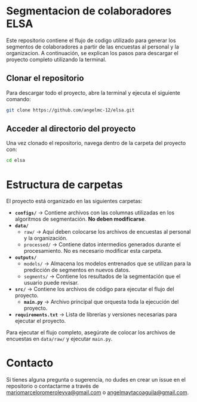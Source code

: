# Segmentacion de colaboradores ELSA

Este repositorio contiene el flujo de codigo utilizado para generar los segmentos de colaboradores a partir de las encuestas al personal y la organizacion. A continuación, se explican los pasos para descargar el proyecto completo utilizando la terminal.

## Clonar el repositorio

Para descargar todo el proyecto, abre la terminal y ejecuta el siguiente comando:

```sh
git clone https://github.com/angelmc-12/elsa.git
```

## Acceder al directorio del proyecto

Una vez clonado el repositorio, navega dentro de la carpeta del proyecto con:

```sh
cd elsa
```

# Estructura de carpetas

El proyecto está organizado en las siguientes carpetas:

- **`configs/`** → Contiene archivos con las columnas utilizadas en los algoritmos de segmentación. **No deben modificarse**.
- **`data/`**  
  - `raw/` → Aquí deben colocarse los archivos de encuestas al personal y la organización.  
  - `processed/` → Contiene datos intermedios generados durante el procesamiento. No es necesario modificar esta carpeta.  
- **`outputs/`**  
  - `models/` → Almacena los modelos entrenados que se utilizan para la predicción de segmentos en nuevos datos.  
  - `segments/` → Contiene los resultados de la segmentación que el usuario puede revisar.  
- **`src/`** → Contiene los archivos de código para ejecutar el flujo del proyecto.  
  - **`main.py`** → Archivo principal que orquesta toda la ejecución del proyecto.  
- **`requirements.txt`** → Lista de librerías y versiones necesarias para ejecutar el proyecto.  

Para ejecutar el flujo completo, asegúrate de colocar los archivos de encuestas en `data/raw/` y ejecutar `main.py`.

# Contacto

Si tienes alguna pregunta o sugerencia, no dudes en crear un issue en el repositorio o contactarme a través de mariomarceloromeroleyva@gmail.com o angelmaytacoaguila@gmail.com.